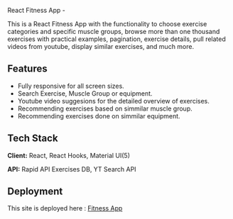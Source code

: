 React Fitness App - 

This is a React Fitness App with the functionality to choose exercise categories and specific muscle groups, browse more than one thousand exercises with practical examples, pagination, exercise details, pull related videos from youtube, display similar exercises, and much more.

## Features

- Fully responsive for all screen sizes.
- Search Exercise, Muscle Group or equipment.
- Youtube video suggesions for the detailed overview of exercises.
- Recommending exercises based on simmilar muscle group.
- Recommending exercises done on simmilar equipment.


## Tech Stack

**Client:** React, React Hooks, Material UI(5)

**API:** Rapid API Exercises DB, YT Search API


## Deployment

This site is deployed here :
[Fitness App](https://react-fitness-app-matt.netlify.app/)

